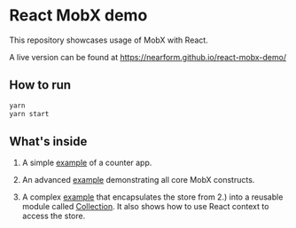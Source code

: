 # React MobX demo

This repository showcases usage of MobX with React.

A live version can be found at https://nearform.github.io/react-mobx-demo/

## How to run

```bash
yarn
yarn start
```

## What's inside

1. A simple [example](src/simple/Simple.store.js) of a counter app.

2. An advanced [example](src/advanced/Advanced.store.js) demonstrating all core MobX constructs.

3. A complex [example](src/complex/Complex.store.js) that encapsulates the store from 2.) into a reusable module called [Collection](src/complex/Collection/Collection.module.js). It also shows how to use React context to access the store.


